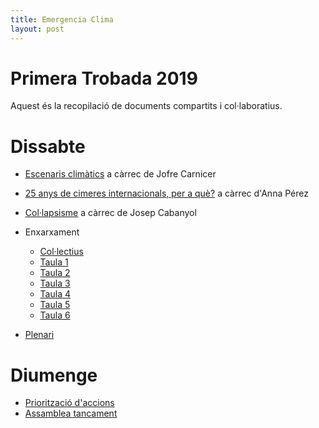 ```yaml
---
title: Emergencia Clima
layout: post
---
```


Primera Trobada 2019
===

Aquest és la recopilació de documents compartits i col·laboratius.

# Dissabte

+ [Escenaris climàtics](/pagines/escenaris.md) a càrrec de Jofre Carnicer
+ [25 anys de cimeres internacionals, per a què?](/pagines/cimeres.md) a càrrec d'Anna Pérez
+ [Col·lapsisme](/pagines/collapsisme) a càrrec de Josep Cabanyol

+ Enxarxament
    + [Col·lectius](/gYDQlm41Rw-eqde675vFEw)
    + [Taula 1](/KiRAUjinRcGF6Ngwn-Gahw)
    + [Taula 2](/4g0UJGIcRD2EDm3rdOkPAQ)
    + [Taula 3](/SrW234dITK29w2UQzVv8yA)
    + [Taula 4](/VsbMMEJxTK2hdtAyDDYXtg)
    + [Taula 5](/EBjoTII5TNa1R0Wx6Fb8Zw)
    + [Taula 6](/4F0Z2YQPTF6uqzclk9UG3Q)
+ [Plenari](/LxSftAzgRuybDCOoqUV1kA)

# Diumenge
+ [Priorització d'accions](/TC6jTL0jT962zHTsQ_PPSA)
+ [Assamblea tancament](/Ou9X5ErrTpuz66iqp3oGMg)
